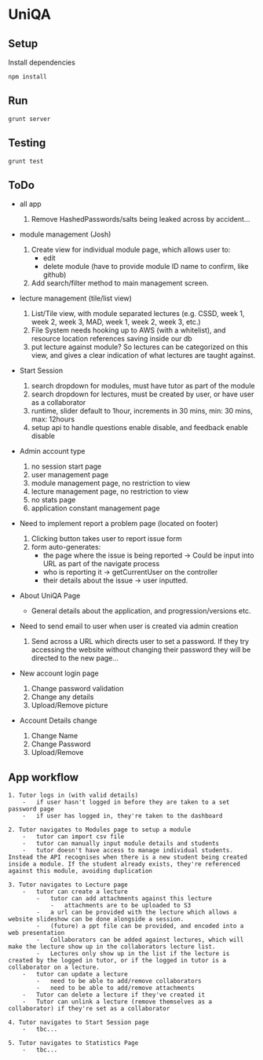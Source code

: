 # UniQA

## Setup

Install dependencies
```
npm install
```

## Run

```
grunt server
```

## Testing

```
grunt test
```

## ToDo
- all app
    1. Remove HashedPasswords/salts being leaked across by accident...


- module management (Josh)
    1.	Create view for individual module page, which allows user to:
        -	edit
        -	delete module (have to provide module ID name to confirm, like github)
    2.	Add search/filter method to main management screen.


- lecture management (tile/list view)
  1. List/Tile view, with module separated lectures (e.g. CSSD, week 1, week 2, week 3, MAD, week 1, week 2, week 3, etc.)
  2. File System needs hooking up to AWS (with a whitelist), and resource location references saving inside our db
  3. put lecture against module? So lectures can be categorized on this view, and gives a clear indication of what lectures are taught against.


- Start Session
  1. search dropdown for modules, must have tutor as part of the module
  2. search dropdown for lectures, must be created by user, or have user as a collaborator
  3. runtime, slider default to 1hour, increments in 30 mins, min: 30 mins, max: 12hours
  4. setup api to handle questions enable disable, and feedback enable disable


- Admin account type
  1. no session start page
  2. user management page
  3. module management page, no restriction to view
  4. lecture management page, no restriction to view
  5. no stats page
  6. application constant management page


- Need to implement report a problem page (located on footer)
    1. Clicking button takes user to report issue form
    2. form auto-generates:
        - the page where the issue is being reported -> Could be input into URL as part of the navigate process
        - who is reporting it -> getCurrentUser on the controller
        - their details about the issue -> user inputted.


- About UniQA Page
    -   General details about the application, and progression/versions etc.


- Need to send email to user when user is created via admin creation
  1. Send across a URL which directs user to set a password. If they try accessing the website without changing their password they will be directed to the new page...


- New account login page
  1. Change password validation
  2. Change any details
  3. Upload/Remove picture


- Account Details change
  1. Change Name
  2. Change Password
  3. Upload/Remove


## App workflow
    1. Tutor logs in (with valid details)
        -   if user hasn't logged in before they are taken to a set password page
        -   if user has logged in, they're taken to the dashboard

    2. Tutor navigates to Modules page to setup a module
        -   tutor can import csv file
        -   tutor can manually input module details and students
        -   tutor doesn't have access to manage individual students. Instead the API recognises when there is a new student being created inside a module. If the student already exists, they're referenced against this module, avoiding duplication

    3. Tutor navigates to Lecture page
        -   tutor can create a lecture
            -   tutor can add attachments against this lecture
                -   attachments are to be uploaded to S3
            -   a url can be provided with the lecture which allows a website slideshow can be done alongside a session.
            -   (future) a ppt file can be provided, and encoded into a web presentation
            -   Collaborators can be added against lectures, which will make the lecture show up in the collaborators lecture list.
            -   Lectures only show up in the list if the lecture is created by the logged in tutor, or if the logged in tutor is a collaborator on a lecture.
        -   tutor can update a lecture
            -   need to be able to add/remove collaborators
            -   need to be able to add/remove attachments
        -   Tutor can delete a lecture if they've created it
        -   Tutor can unlink a lecture (remove themselves as a collaborator) if they're set as a collaborator

    4. Tutor navigates to Start Session page
        -   tbc...

    5. Tutor navigates to Statistics Page
        -   tbc...
